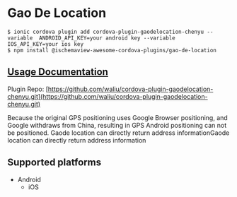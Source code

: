 # Gao De Location

```
$ ionic cordova plugin add cordova-plugin-gaodelocation-chenyu --variable  ANDROID_API_KEY=your android key --variable  IOS_API_KEY=your ios key
$ npm install @ischemaview-awesome-cordova-plugins/gao-de-location
```

## [Usage Documentation](https://danielsogl.gitbook.io/awesome-cordova-plugins/plugins/gao-de-location/)

Plugin Repo: [https://github.com/waliu/cordova-plugin-gaodelocation-chenyu.git](https://github.com/waliu/cordova-plugin-gaodelocation-chenyu.git)

Because the original GPS positioning uses Google Browser positioning, and Google withdraws from China, resulting in GPS Android positioning can not be positioned.
Gaode location can directly return address informationGaode location can directly return address information

## Supported platforms

- Android
  - iOS
  


